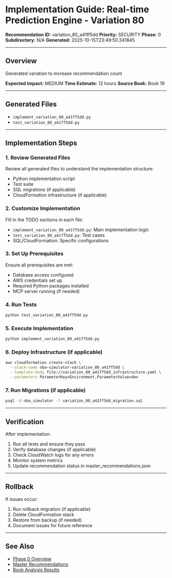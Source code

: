 # Implementation Guide: Real-time Prediction Engine - Variation 80

**Recommendation ID:** variation_80_a41ff5dd
**Priority:** SECURITY
**Phase:** 0
**Subdirectory:** N/A
**Generated:** 2025-10-15T23:49:50.341845

---

## Overview

Generated variation to increase recommendation count

**Expected Impact:** MEDIUM
**Time Estimate:** 12 hours
**Source Book:** Book 19

---

## Generated Files

- `implement_variation_80_a41ff5dd.py`
- `test_variation_80_a41ff5dd.py`

---

## Implementation Steps

### 1. Review Generated Files

Review all generated files to understand the implementation structure:
- Python implementation script
- Test suite
- SQL migrations (if applicable)
- CloudFormation infrastructure (if applicable)

### 2. Customize Implementation

Fill in the TODO sections in each file:
- `implement_variation_80_a41ff5dd.py`: Main implementation logic
- `test_variation_80_a41ff5dd.py`: Test cases
- SQL/CloudFormation: Specific configurations

### 3. Set Up Prerequisites

Ensure all prerequisites are met:
- Database access configured
- AWS credentials set up
- Required Python packages installed
- MCP server running (if needed)

### 4. Run Tests

```bash
python test_variation_80_a41ff5dd.py
```

### 5. Execute Implementation

```bash
python implement_variation_80_a41ff5dd.py
```

### 6. Deploy Infrastructure (if applicable)

```bash
aws cloudformation create-stack \
  --stack-name nba-simulator-variation_80_a41ff5dd \
  --template-body file://variation_80_a41ff5dd_infrastructure.yaml \
  --parameters ParameterKey=Environment,ParameterValue=dev
```

### 7. Run Migrations (if applicable)

```bash
psql -d nba_simulator -f variation_80_a41ff5dd_migration.sql
```

---

## Verification

After implementation:
1. Run all tests and ensure they pass
2. Verify database changes (if applicable)
3. Check CloudWatch logs for any errors
4. Monitor system metrics
5. Update recommendation status in master_recommendations.json

---

## Rollback

If issues occur:
1. Run rollback migration (if applicable)
2. Delete CloudFormation stack
3. Restore from backup (if needed)
4. Document issues for future reference

---

## See Also

- [Phase 0 Overview](/Users/ryanranft/nba-simulator-aws/docs/phases/phase_0/)
- [Master Recommendations](/Users/ryanranft/nba-mcp-synthesis/analysis_results/master_recommendations.json)
- [Book Analysis Results](/Users/ryanranft/nba-mcp-synthesis/analysis_results/)
